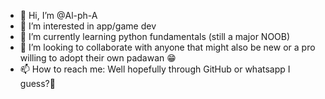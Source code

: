 - 👋 Hi, I’m @Al-ph-A
- 👀 I’m interested in app/game dev
- 🌱 I’m currently learning python fundamentals (still a major NOOB) 
- 💞️ I’m looking to collaborate with anyone 
that might also be new or a pro willing to adopt
their own padawan 😁
- 📫 How to reach me: 
Well hopefully through GitHub or whatsapp I guess?🤔

<!---
Al-ph-A/Al-ph-A is a ✨ special ✨ repository because its `README.md` (this file) appears on your GitHub profile.
You can click the Preview link to take a look at your changes.
--->
